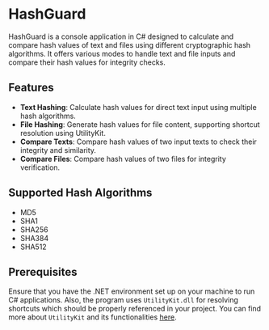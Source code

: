 # HashGuard

HashGuard is a console application in C# designed to calculate and compare hash values of text and files using different cryptographic hash algorithms. It offers various modes to handle text and file inputs and compare their hash values for integrity checks.

## Features

- **Text Hashing**: Calculate hash values for direct text input using multiple hash algorithms.
- **File Hashing**: Generate hash values for file content, supporting shortcut resolution using UtilityKit.
- **Compare Texts**: Compare hash values of two input texts to check their integrity and similarity.
- **Compare Files**: Compare hash values of two files for integrity verification.

## Supported Hash Algorithms

- MD5
- SHA1
- SHA256
- SHA384
- SHA512

## Prerequisites

Ensure that you have the .NET environment set up on your machine to run C# applications. Also, the program uses `UtilityKit.dll` for resolving shortcuts which should be properly referenced in your project. You can find more about `UtilityKit` and its functionalities [here]([#UtilityKit-Link](https://github.com/stupakzm/UtilityKit)).

